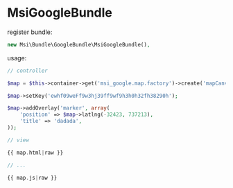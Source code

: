 MsiGoogleBundle
===============

register bundle:

``` php
new Msi\Bundle\GoogleBundle\MsiGoogleBundle(),
```

usage:

``` php
// controller

$map = $this->container->get('msi_google.map.factory')->create('mapCanvas', array('zoom' => 10));

$map->setKey('ewhf09weFf9w3hj39ff9wf9h3h0h32fh38290h');

$map->addOverlay('marker', array(
    'position' => $map->latlng(-32423, 737213),
    'title' => 'dadada',
));

// view

{{ map.html|raw }}

// ...

{{ map.js|raw }}
```

